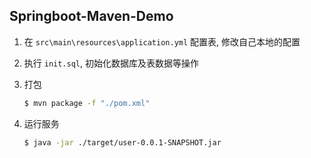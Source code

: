 ## Springboot-Maven-Demo

1. 在 `src\main\resources\application.yml` 配置表, 修改自己本地的配置
2. 执行 `init.sql`, 初始化数据库及表数据等操作
3. 打包

   ```bash
   $ mvn package -f "./pom.xml"
   ```

4. 运行服务

   ```bash
   $ java -jar ./target/user-0.0.1-SNAPSHOT.jar
   ```
